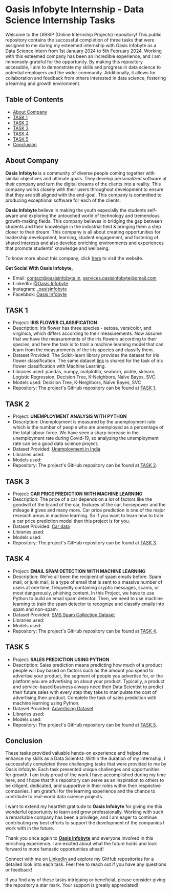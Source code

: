 # Oasis Infobyte Internship - Data Science Internship Tasks

Welcome to the OIBSIP (Online Internship Projects) repository! This public repository contains the successful completion of three tasks that were assigned to me during my esteemed internship with Oasis Infobyte as a Data Science Intern from 1st January 2024 to 5th February 2024. Working with this esteemed company has been an incredible experience, and I am immensely grateful for the opportunity. By making this repository accessible, I aim to demonstrate my skills and progress in data science to potential employers and the wider community. Additionally, it allows for collaboration and feedback from others interested in data science, fostering a learning and growth environment.

## Table of Contents

- [About Company](#about-company)
- [TASK 1](#task-1)
- [TASK 2](#task-2)
- [TASK 3](#task-3)
- [TASK 4](#task-4)
- [TASK 5](#task-5)
- [Conclusion](#conclusion)

## About Company

**Oasis Infobyte** is a community of diverse people coming together with similar objectives and ultimate goals. They develop personalized software at their company and turn the digital dreams of the clients into a reality. This company works closely with their users throughout development to ensure that they are still aligned with the end-goal. This company is committed to producing exceptional software for each of the clients.

**Oasis Infobyte** believe in making the youth especially the students self-aware and exploring the untouched world of technology and tremendous growth-making fields. This company believes in bridging the gap between students and their knowledge in the industrial field & bringing them a step closer to their dream. This company is all about creating opportunities for leadership development, learning, student engagement, and fostering of shared interests and also develop enriching environments and experiences that promote students' knowledge and wellbeing.

To know more about this company, click [here](https://oasisinfobyte.com/) to visit the website. 

**Get Social With Oasis Infobyte,** 
- Email: [contact@oasisinfobyte.in](mailto:contact@oasisinfobyte.in), [services.oasisinfobyte@gmail.com](mailto:services.oasisinfobyte@gmail.com)
- LinkedIn: [@Oasis Infobyte](https://www.linkedin.com/company/oasis-infobyte/mycompany/)
- Instagram: [_oasisinfobyte](https://www.instagram.com/oasisinfobyte/)
- Facebbok: [Oasis Infobyte](https://www.facebook.com/people/Oasis-Infobyte/100077689264614/?ref=page_internal)

## TASK 1

- Project: **IRIS FLOWER CLASSIFICATION**
- Description: Iris flower has three species - setosa, versicolor, and virginica, which differs according to their measurements. Now assume that we have the measurements of the iris flowers according to their species, and here the task is to train a machine learning model that can learn from the measurements of the iris species and classify them. 
- Dataset Provided: The Scikit-learn library provides the dataset for iris flower classification. The same dataset [link](https://www.kaggle.com/datasets/saurabh00007/iriscsv) is shared for the task of iris flower classification with Machine Learning.
- Libraries used: pandas, numpy, matplotlib, seaborn, pickle, sklearn, Logistic Regression, Decision Tree, K-Neighbors, Naïve Bayes, SVC.
- Models used: Decision Tree, K-Neighbors, Naïve Bayes, SVC
- Repository: The project's GitHub repository can be found at [TASK 1](https://github.com/BinduMadhuriK/OIBSIP/tree/main/TASK%201).

## TASK 2

- Project: **UNEMPLOYMENT ANALYSIS WITH PYTHON**
- Description: Unemployment is measured by the unemployment rate which is the number of people who are unemployed as a percentage of the total labour force. We have seen a sharp increase in the unemployment rate during Covid-19, so analyzing the unemployment rate can be a good data science project. 
- Dataset Provided: [Unemployment in India](https://www.kaggle.com/datasets/gokulrajkmv/unemployment-in-india)
- Libraries used: 
- Models used:   
- Repository: The project's GitHub repository can be found at [TASK 2](https://github.com/BinduMadhuriK/OIBSIP/tree/main/TASK%202).

## TASK 3

- Project: **CAR PRICE PREDICTION WITH MACHINE LEARNING**
- Description: The price of a car depends on a lot of factors like the goodwill of the brand of the car, features of the car, horsepower and the mileage it gives and many more. Car price prediction is one of the major research areas in machine learning. So if you want to learn how to train a car price prediction model then this project is for you.
- Dataset Provided: [Car data](https://www.kaggle.com/datasets/vijayaadithyanvg/car-price-predictionused-cars)
- Libraries used: 
- Models used:   
- Repository: The project's GitHub repository can be found at [TASK 3](https://github.com/BinduMadhuriK/OIBSIP/tree/main/TASK%203).
 
## TASK 4

- Project: **EMAIL SPAM DETECTION WITH MACHINE LEARNING**
- Description: We’ve all been the recipient of spam emails before. Spam mail, or junk mail, is a type of email that is sent to a massive number of users at one time, frequently containing cryptic messages, scams, or most dangerously, phishing content. In this Project, we have to use Python to build an email spam detector. Then, we need to use machine learning to train the spam detector to recognize and classify emails into spam and non-spam. 
- Dataset Provided: [SMS Spam Collection Dataset](https://www.kaggle.com/datasets/uciml/sms-spam-collection-dataset)
- Libraries used: 
- Models used:   
- Repository: The project's GitHub repository can be found at [TASK 4](https://github.com/BinduMadhuriK/OIBSIP/tree/main/TASK%204).
 
## TASK 5

- Project: **SALES PREDICTION USING PYTHON**
- Description: Sales prediction means predicting how much of a product people will buy based on factors such as the amount you spend to advertise your product, the segment of people you advertise for, or the platform you are advertising on about your product. Typically, a product and service-based business always need their Data Scientist to predict their future sales with every step they take to manipulate the cost of advertising their product. Complete the task of sales prediction with machine learning using Python.
- Dataset Provided: [Advertising Dataset](https://www.kaggle.com/datasets/bumba5341/advertisingcsv)
- Libraries used: 
- Models used: 
- Repository: The project's GitHub repository can be found at [TASK 5](https://github.com/BinduMadhuriK/OIBSIP/tree/main/TASK%205).
  
## Conclusion

These tasks provided valuable hands-on experience and helped me enhance my skills as a Data Scientist. Within the duration of my internship, I successfully completed three challenging tasks that were provided to me by Oasis Infobyte. Each task presented unique challenges and opportunities for growth. I am truly proud of the work I have accomplished during my time here, and I hope that this repository can serve as an inspiration to others to be diligent, dedicated, and supportive in their roles within their respective companies. I am grateful for the learning experience and the chance to contribute to real-world data science projects. 

I want to extend my heartfelt gratitude to **Oasis Infobyte** for giving me this wonderful opportunity to learn and grow professionally. Working with such a remarkable company has been a privilege, and I am eager to continue contributing my best efforts to support the development of the companies I work with in the future. 

Thank you once again to [**Oasis Infobyte**](https://www.linkedin.com/company/oasis-infobyte/mycompany/) and everyone involved in this enriching experience. I am excited about what the future holds and look forward to more fantastic opportunities ahead!

Connect with me on [LinkedIn](https://www.linkedin.com/in/bindu-madhuri-kadiyala-79a55718a/) and explore my GitHub repositories for a detailed look into each task. Feel free to reach out if you have any questions or feedback!

If you find any of these tasks intriguing or beneficial, please consider giving the repository a star mark. Your support is greatly appreciated!
